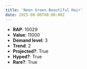 ```yaml
---
title: 'Neon Green Beautiful Hair'
date: 2025-08-06T00:00:00Z
---
```

- **RAP**: 10029
- **Value**: 11000
- **Demand level**: 3
- **Trend**: 2
- **Projected?**: True
- **Hyped?**: True
- **Rare?**: True
